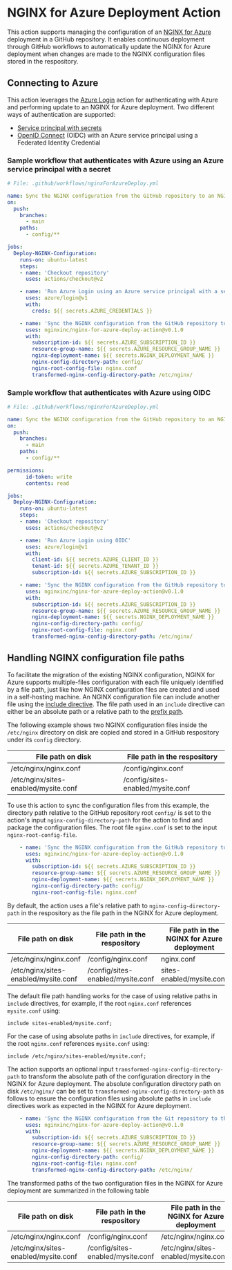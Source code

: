 # NGINX for Azure Deployment Action  

This action supports managing the configuration of an [NGINX for Azure](https://docs.nginx.com/nginx-for-azure/quickstart/overview/) deployment in a GitHub repository. It enables continuous deployment through GitHub workflows to automatically update the NGINX for Azure deployment when changes are made to the NGINX configuration files stored in the respository.

## Connecting to Azure

This action leverages the [Azure Login](https://github.com/marketplace/actions/azure-login) action for authenticating with Azure and performing update to an NGINX for Azure deployment. Two different ways of authentication are supported:
- [Service principal with secrets](https://docs.microsoft.com/en-us/azure/developer/github/connect-from-azure?tabs=azure-portal%2Cwindows#use-the-azure-login-action-with-a-service-principal-secret)
- [OpenID Connect](https://docs.microsoft.com/en-us/azure/developer/github/connect-from-azure?tabs=azure-portal%2Cwindows#use-the-azure-login-action-with-openid-connect) (OIDC) with an Azure service principal using a Federated Identity Credential

### Sample workflow that authenticates with Azure using an Azure service principal with a secret

```yaml
# File: .github/workflows/nginxForAzureDeploy.yml

name: Sync the NGINX configuration from the GitHub repository to an NGINX for Azure deployment
on:
  push:
    branches:
      - main
    paths:
      - config/**

jobs:
  Deploy-NGINX-Configuration:
    runs-on: ubuntu-latest
    steps:
    - name: 'Checkout repository'
      uses: actions/checkout@v2

    - name: 'Run Azure Login using an Azure service principal with a secret'
      uses: azure/login@v1
      with:
        creds: ${{ secrets.AZURE_CREDENTIALS }}

    - name: 'Sync the NGINX configuration from the GitHub repository to the NGINX for Azure deployment'
      uses: nginxinc/nginx-for-azure-deploy-action@v0.1.0
      with:
        subscription-id: ${{ secrets.AZURE_SUBSCRIPTION_ID }}
        resource-group-name: ${{ secrets.AZURE_RESOURCE_GROUP_NAME }}
        nginx-deployment-name: ${{ secrets.NGINX_DEPLOYMENT_NAME }}
        nginx-config-directory-path: config/
        nginx-root-config-file: nginx.conf
        transformed-nginx-config-directory-path: /etc/nginx/
```

### Sample workflow that authenticates with Azure using OIDC

```yaml
# File: .github/workflows/nginxForAzureDeploy.yml

name: Sync the NGINX configuration from the GitHub repository to an NGINX for Azure deployment
on:
  push:
    branches:
      - main
    paths:
      - config/**

permissions:
      id-token: write
      contents: read

jobs:
  Deploy-NGINX-Configuration:
    runs-on: ubuntu-latest
    steps:
    - name: 'Checkout repository'
      uses: actions/checkout@v2

    - name: 'Run Azure Login using OIDC'
      uses: azure/login@v1
      with:
        client-id: ${{ secrets.AZURE_CLIENT_ID }}
        tenant-id: ${{ secrets.AZURE_TENANT_ID }}
        subscription-id: ${{ secrets.AZURE_SUBSCRIPTION_ID }}

    - name: 'Sync the NGINX configuration from the GitHub repository to the NGINX for Azure deployment'
      uses: nginxinc/nginx-for-azure-deploy-action@v0.1.0
      with:
        subscription-id: ${{ secrets.AZURE_SUBSCRIPTION_ID }}
        resource-group-name: ${{ secrets.AZURE_RESOURCE_GROUP_NAME }}
        nginx-deployment-name: ${{ secrets.NGINX_DEPLOYMENT_NAME }}
        nginx-config-directory-path: config/
        nginx-root-config-file: nginx.conf
        transformed-nginx-config-directory-path: /etc/nginx/
```
## Handling NGINX configuration file paths

To facilitate the migration of the existing NGINX configuration, NGINX for Azure supports multiple-files configuration with each file uniquely identified by a file path, just like how NGINX configuration files are created and used in a self-hosting machine. An NGINX configuration file can include another file using the [include directive](https://docs.nginx.com/nginx/admin-guide/basic-functionality/managing-configuration-files/). The file path used in an `include` directive can either be an absolute path or a relative path to the [prefix path](https://www.nginx.com/resources/wiki/start/topics/tutorials/installoptions/).

The following example shows two NGINX configuration files inside the `/etc/nginx` directory on disk are copied and stored in a GitHub respository under its `config` directory.

| File path on disk                    | File path in the respository      |
|--------------------------------------|-----------------------------------|
| /etc/nginx/nginx.conf                | /config/nginx.conf                |
| /etc/nginx/sites-enabled/mysite.conf | /config/sites-enabled/mysite.conf |

To use this action to sync the configuration files from this example, the directory path relative to the GitHub repository root `config/` is set to the action's input `nginx-config-directory-path` for the action to find and package the configuration files. The root file `nginx.conf` is set to the input `nginx-root-config-file`.

```yaml
    - name: 'Sync the NGINX configuration from the GitHub repository to the NGINX for Azure deployment'
      uses: nginxinc/nginx-for-azure-deploy-action@v0.1.0
      with:
        subscription-id: ${{ secrets.AZURE_SUBSCRIPTION_ID }}
        resource-group-name: ${{ secrets.AZURE_RESOURCE_GROUP_NAME }}
        nginx-deployment-name: ${{ secrets.NGINX_DEPLOYMENT_NAME }}
        nginx-config-directory-path: config/
        nginx-root-config-file: nginx.conf
```

By default, the action uses a file's relative path to `nginx-config-directory-path` in the respository as the file path in the NGINX for Azure deployment.

| File path on disk                    | File path in the respository      | File path in the NGINX for Azure deployment |
|--------------------------------------|-----------------------------------|---------------------------------------------|
| /etc/nginx/nginx.conf                | /config/nginx.conf                | nginx.conf                                  |
| /etc/nginx/sites-enabled/mysite.conf | /config/sites-enabled/mysite.conf | sites-enabled/mysite.conf                   |

The default file path handling works for the case of using relative paths in `include` directives, for example, if the root `nginx.conf` references `mysite.conf` using:

```
include sites-enabled/mysite.conf;
```

For the case of using absolute paths in `include` directives, for example, if the root `nginx.conf` references `mysite.conf` using:

```
include /etc/nginx/sites-enabled/mysite.conf;
```

The action supports an optional input `transformed-nginx-config-directory-path` to transform the absolute path of the configuration directory in the NGINX for Azure deployment. The absolute configuration directory path on disk `/etc/nginx/` can be set to `transformed-nginx-config-directory-path` as follows to ensure the configuration files using absolute paths in `include` directives work as expected in the NGINX for Azure deployment.

```yaml
    - name: 'Sync the NGINX configuration from the Git repository to the NGINX for Azure deployment'
      uses: nginxinc/nginx-for-azure-deploy-action@v0.1.0
      with:
        subscription-id: ${{ secrets.AZURE_SUBSCRIPTION_ID }}
        resource-group-name: ${{ secrets.AZURE_RESOURCE_GROUP_NAME }}
        nginx-deployment-name: ${{ secrets.NGINX_DEPLOYMENT_NAME }}
        nginx-config-directory-path: config/
        nginx-root-config-file: nginx.conf
        transformed-nginx-config-directory-path: /etc/nginx/
```
The transformed paths of the two configuration files in the NGINX for Azure deployment are summarized in the following table

| File path on disk                    | File path in the respository      | File path in the NGINX for Azure deployment |
|--------------------------------------|-----------------------------------|---------------------------------------------|
| /etc/nginx/nginx.conf                | /config/nginx.conf                | /etc/nginx/nginx.conf                       |
| /etc/nginx/sites-enabled/mysite.conf | /config/sites-enabled/mysite.conf | /etc/nginx/sites-enabled/mysite.conf        |
